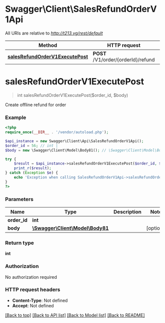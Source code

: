 # Swagger\Client\SalesRefundOrderV1Api

All URIs are relative to *http://t213.vg/rest/default*

Method | HTTP request | Description
------------- | ------------- | -------------
[**salesRefundOrderV1ExecutePost**](SalesRefundOrderV1Api.md#salesRefundOrderV1ExecutePost) | **POST** /V1/order/{orderId}/refund | 


# **salesRefundOrderV1ExecutePost**
> int salesRefundOrderV1ExecutePost($order_id, $body)



Create offline refund for order

### Example
```php
<?php
require_once(__DIR__ . '/vendor/autoload.php');

$api_instance = new Swagger\Client\Api\SalesRefundOrderV1Api();
$order_id = 56; // int | 
$body = new \Swagger\Client\Model\Body81(); // \Swagger\Client\Model\Body81 | 

try {
    $result = $api_instance->salesRefundOrderV1ExecutePost($order_id, $body);
    print_r($result);
} catch (Exception $e) {
    echo 'Exception when calling SalesRefundOrderV1Api->salesRefundOrderV1ExecutePost: ', $e->getMessage(), PHP_EOL;
}
?>
```

### Parameters

Name | Type | Description  | Notes
------------- | ------------- | ------------- | -------------
 **order_id** | **int**|  |
 **body** | [**\Swagger\Client\Model\Body81**](../Model/\Swagger\Client\Model\Body81.md)|  | [optional]

### Return type

**int**

### Authorization

No authorization required

### HTTP request headers

 - **Content-Type**: Not defined
 - **Accept**: Not defined

[[Back to top]](#) [[Back to API list]](../../README.md#documentation-for-api-endpoints) [[Back to Model list]](../../README.md#documentation-for-models) [[Back to README]](../../README.md)


